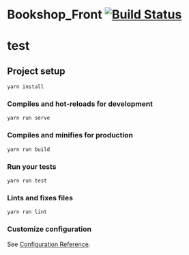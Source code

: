 # Bookshop_Front [![Build Status](https://travis-ci.org/khj2872/Bookshop_Front.svg?branch=master)](https://travis-ci.org/khj2872/Bookshop_Front)

# test

## Project setup
```
yarn install
```

### Compiles and hot-reloads for development
```
yarn run serve
```

### Compiles and minifies for production
```
yarn run build
```

### Run your tests
```
yarn run test
```

### Lints and fixes files
```
yarn run lint
```

### Customize configuration
See [Configuration Reference](https://cli.vuejs.org/config/).

